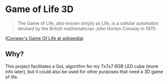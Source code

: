 # Game of Life 3D

> The Game of Life, also known simply as Life, is a cellular automaton devised by the British mathematician John Horton Conway in 1970.

([Conway's Game Of Life at wikipedia](http://en.wikipedia.org/wiki/Conway%27s_Game_of_Life))

## Why?

This project facilitates a GoL algorithm for my 7x7x7 RGB LED cube (more info later), but it could also be used for other purposes that need a 3D game of life.